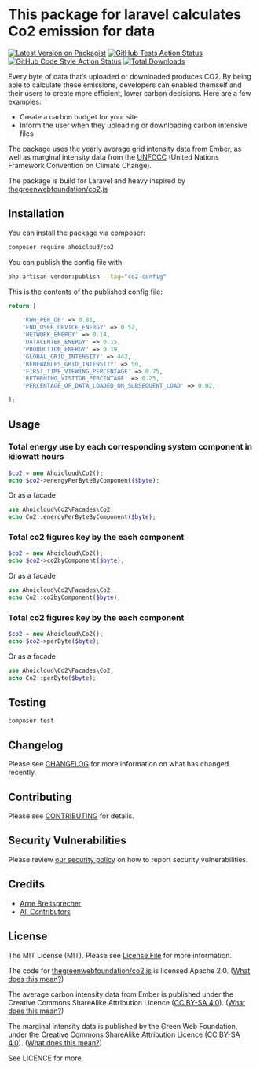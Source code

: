 # This package for laravel calculates Co2 emission for data

[![Latest Version on Packagist](https://img.shields.io/packagist/v/ahoicloud/co2.svg?style=flat-square)](https://packagist.org/packages/ahoicloud/co2)
[![GitHub Tests Action Status](https://img.shields.io/github/actions/workflow/status/ahoicloud/co2/run-tests.yml?branch=main&label=tests&style=flat-square)](https://github.com/ahoicloud/co2/actions?query=workflow%3Arun-tests+branch%3Amain)
[![GitHub Code Style Action Status](https://img.shields.io/github/actions/workflow/status/ahoicloud/co2/fix-php-code-style-issues.yml?branch=main&label=code%20style&style=flat-square)](https://github.com/ahoicloud/co2/actions?query=workflow%3A"Fix+PHP+code+style+issues"+branch%3Amain)
[![Total Downloads](https://img.shields.io/packagist/dt/ahoicloud/co2.svg?style=flat-square)](https://packagist.org/packages/ahoicloud/co2)

Every byte of data that’s uploaded or downloaded produces CO2. By being able to calculate these emissions, developers can enabled themself and their users to create more efficient, lower carbon decisions. Here are a few examples:
+ Create a carbon budget for your site
+ Inform the user when they uploading or downloading carbon intensive files


The package uses the yearly average grid intensity data from [Ember](https://ember-climate.org/data/data-explorer/), as well as marginal intensity data from the [UNFCCC](https://unfccc.int/) (United Nations Framework Convention on Climate Change).

The package is build for Laravel and heavy inspired by [thegreenwebfoundation/co2.js](https://github.com/thegreenwebfoundation/co2.js)



## Installation

You can install the package via composer:

```bash
composer require ahoicloud/co2
```

You can publish the config file with:

```bash
php artisan vendor:publish --tag="co2-config"
```

This is the contents of the published config file:

```php
return [

    'KWH_PER_GB' => 0.81,
    'END_USER_DEVICE_ENERGY' => 0.52,
    'NETWORK_ENERGY' => 0.14,
    'DATACENTER_ENERGY' => 0.15,
    'PRODUCTION_ENERGY' => 0.19,
    'GLOBAL_GRID_INTENSITY' => 442,
    'RENEWABLES_GRID_INTENSITY' => 50,
    'FIRST_TIME_VIEWING_PERCENTAGE' => 0.75,
    'RETURNING_VISITOR_PERCENTAGE' => 0.25,
    'PERCENTAGE_OF_DATA_LOADED_ON_SUBSEQUENT_LOAD' => 0.02,

];
```


## Usage
### Total energy use by each corresponding system component in kilowatt hours
```php
$co2 = new Ahoicloud\Co2();
echo $co2->energyPerByteByComponent($byte);
```
Or as a facade

```php
use Ahoicloud\Co2\Facades\Co2;
echo Co2::energyPerByteByComponent($byte);
```


### Total co2 figures key by the each component
```php
$co2 = new Ahoicloud\Co2();
echo $co2->co2byComponent($byte);
```
Or as a facade

```php
use Ahoicloud\Co2\Facades\Co2;
echo Co2::co2byComponent($byte);
```

### Total co2 figures key by the each component
```php
$co2 = new Ahoicloud\Co2();
echo $co2->perByte($byte);
```
Or as a facade

```php
use Ahoicloud\Co2\Facades\Co2;
echo Co2::perByte($byte);
```
## Testing

```bash
composer test
```

## Changelog

Please see [CHANGELOG](CHANGELOG.md) for more information on what has changed recently.

## Contributing

Please see [CONTRIBUTING](CONTRIBUTING.md) for details.

## Security Vulnerabilities

Please review [our security policy](../../security/policy) on how to report security vulnerabilities.

## Credits

- [Arne Breitsprecher](https://github.com/ahoicloud)
- [All Contributors](../../contributors)

## License

The MIT License (MIT). Please see [License File](LICENSE.md) for more information.

The code for [thegreenwebfoundation/co2.js](https://github.com/thegreenwebfoundation/co2.js) is licensed Apache 2.0. ([What does this mean?](https://tldrlegal.com/license/apache-license-2.0-(apache-2.0)))

The average carbon intensity data from Ember is published under the Creative Commons ShareAlike Attribution Licence ([CC BY-SA 4.0](https://creativecommons.org/licenses/by-sa/4.0/)). ([What does this mean?](https://tldrlegal.com/license/creative-commons-attribution-sharealike-4.0-international-(cc-by-sa-4.0)))

The marginal intensity data is published by the Green Web Foundation, under the Creative Commons ShareAlike Attribution Licence ([CC BY-SA 4.0](https://creativecommons.org/licenses/by-sa/4.0/)). ([What does this mean?](https://tldrlegal.com/license/creative-commons-attribution-sharealike-4.0-international-(cc-by-sa-4.0)))

See LICENCE for more.
